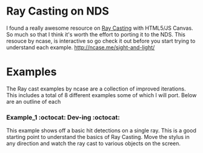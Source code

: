 # Ray Casting on NDS
I found a really awesome resource on [Ray Casting](https://en.wikipedia.org/wiki/Ray_casting) with HTML5/JS Canvas. So much so that I think it's worth the effort to porting it to the NDS. This resouce by ncase, is interactive so go check it out before you start trying to understand each example. http://ncase.me/sight-and-light/

# Examples
The Ray cast examples by ncase are a collection of improved iterations. This includes a total of 8 different examples some of which I will port. Below are an outline of each

### Example_1 :octocat: Dev-ing :octocat:
This example shows off a basic hit detections on a single ray. This is a good starting point to understand the basics of Ray Casting. Move the stylus in any direction and watch the ray cast to various objects on the screen.